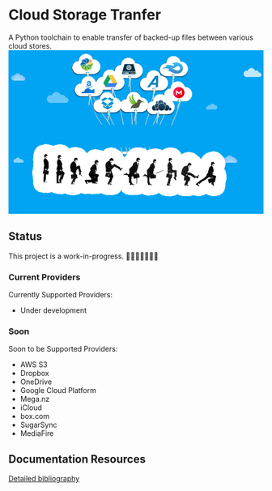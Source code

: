 # Cloud Storage Tranfer

A Python toolchain to enable transfer of backed-up files between various cloud stores.
![Python Silly Walks will transfer your data](CloudStorageTransfer.jpg)

## Status

This project is a work-in-progress. 👷🏽‍♀️👷🏽‍♂️🚧

### Current Providers

Currently Supported Providers:

- Under development

### Soon

Soon to be Supported Providers:

- AWS S3
- Dropbox
- OneDrive
- Google Cloud Platform
- Mega.nz
- iCloud
- box.com
- SugarSync
- MediaFire

## Documentation Resources

[Detailed bibliography](bibliography.md)
